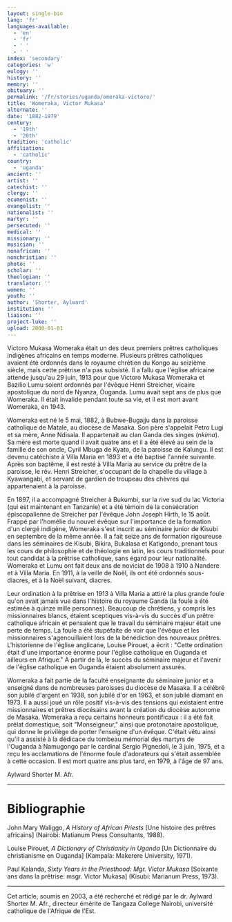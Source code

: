 ```yaml
---
layout: single-bio
lang: 'fr'
languages-available:
  - 'en'
  - 'fr'
  - ' '
  - ' '
index: 'secondary'
categories: 'w'
eulogy: ''
history: ''
memory: ''
obituary: ''
permalink: '/fr/stories/uganda/omeraka-victoro/'
title: 'Womeraka, Victor Mukasa'
alternate: ''
date: '1882-1979'
century:
  - '19th'
  - '20th'
tradition: 'catholic'
affiliation:
  - 'catholic'
country:
  - 'uganda'
ancient: ''
artist: ''
catechist: ''
clergy: ''
ecumenist: ''
evangelist: ''
nationalist: ''
martyr: ''
persecuted: ''
medical: ''
missionary: ''
musician: ''
nonafrican: ''
nonchristian: ''
photo: ''
scholar: ''
theologian: ''
translator: ''
women: ''
youth: ''
author: 'Shorter, Aylward'
institution: ''
liaison: ''
project-luke: ''
upload: 2000-01-01
---
```



Victoro Mukasa Womeraka était un des deux premiers prêtres catholiques indigènes africains en temps moderne. Plusieurs prêtres catholiques avaient été ordonnés dans le royaume chrétien du Kongo au seizième siècle, mais cette prêtrise n'a pas subsisté. Il a fallu que l'église africaine attende jusqu'au 29 juin, 1913 pour que Victoro Mukasa Womeraka et Bazilio Lumu soient ordonnés par l'évêque Henri Streicher, vicaire apostolique du nord de Nyanza, Ouganda. Lumu avait sept ans de plus que Womeraka. Il était invalide pendant toute sa vie, et il est mort avant Womeraka, en 1943.

Womeraka est né le 5 mai, 1882, à Bubwe-Bugajju dans la paroisse catholique de Matale, au diocèse de Masaka. Son père s'appelait Petro Lugi et sa mère, Anne Ndisala. Il appartenait au clan Ganda des singes (*nkima*). Sa mère est morte quand il avait quatre ans et il a été élevé au sein de la famille de son oncle, Cyril Mbuga de Kyato, de la paroisse de Kalungu. Il est devenu catéchiste à Villa Maria en 1893 et a été baptisé l'année suivante. Après son baptême, il est resté à Villa Maria au service du prêtre de la paroisse, le rév. Henri Streicher, s'occupant de la chapelle du village à Kyawangabi, et servant de gardien de troupeau des chèvres qui appartenaient à la paroisse.

En 1897, il a accompagné Streicher à Bukumbi, sur la rive sud du lac Victoria (qui est maintenant en Tanzanie) et a été témoin de la consécration épiscopalienne de Streicher par l'évêque John Joseph Hirth, le 15 août. Frappé par l'homélie du nouvel évêque sur l'importance de la formation d'un clergé indigène, Womeraka s'est inscrit au séminaire junior de Kisubi en septembre de la même année. Il a fait seize ans de formation rigoureuse dans les séminaires de Kisubi, Bikira, Bukalasa et Katigondo, prenant tous les cours de philosophie et de théologie en latin, les cours traditionnels pour tout candidat à la prêtrise catholique, sans égard pour leur nationalité. Womeraka et Lumu ont fait deux ans de noviciat de 1908 à 1910 à Nandere et à Villa Maria. En 1911, à la veille de Noël, ils ont été ordonnés sous-diacres, et à la Noël suivant, diacres.

Leur ordination à la prêtrise en 1913 à Villa Maria a attiré la plus grande foule qu'on avait jamais vue dans l'histoire du royaume Ganda (la foule a été estimée à quinze mille personnes). Beaucoup de chrétiens, y compris les missionnaires blancs, étaient sceptiques vis-à-vis du succès d'un prêtre catholique africain et pensaient que le travail du séminaire majeur était une perte de temps. La foule a été stupéfaite de voir que l'évêque et les missionnaires s'agenouillaient lors de la bénédiction des nouveaux prêtres. L'historienne de l'église anglicane, Louise Pirouet, a écrit : "Cette ordination était d'une importance énorme pour l'église catholique en Ouganda et ailleurs en Afrique."  A partir de là, le succès du séminaire majeur et l'avenir de l'église catholique en Ouganda étaient absolument assurés.

Womeraka a fait partie de la faculté enseignante du séminaire junior et a enseigné dans de nombreuses paroisses du diocèse de Masaka. Il a célébré son jubilé d'argent en 1938, son jubilé d'or en 1963, et son jubilé diamant en 1973. Il a aussi joué un rôle positif vis-à-vis des tensions qui existaient entre missionnaires et prêtres diocésains avant la création du diocèse autonome de Masaka. Womeraka a reçu certains honneurs pontificaux : il a été fait prélat domestique, soit "Monseigneur," ainsi que protonotaire apostolique, qui donne le privilège de porter l'enseigne d'un évêque. C'était vêtu ainsi qu'il a assisté à la dédicace du tombeau mémorial des martyrs de l'Ouganda à Namugongo par le cardinal Sergio Pignedoli, le 3 juin, 1975, et a reçu les acclamations de l'énorme foule d'adorateurs qui s'était assemblée à cette occasion. Il est mort quatre ans plus tard, en 1979, à l'âge de 97 ans.

Aylward Shorter M. Afr.

---

# Bibliographie

John Mary Waliggo, *A History of African Priests* [Une histoire des prêtres africains] (Nairobi: Matianum Press Consultants, 1988).

Louise Pirouet, *A Dictionary of Christianity in Uganda* [Un Dictionnaire du christianisme en Ouganda] (Kampala: Makerere University, 1971).

Paul Kalanda, *Sixty Years in the Priesthood: Mgr. Victor Mukasa* [Soixante ans dans la prêtrise: msgr. Victor Mukasa] (Kisubi: Marianum Press, 1973).

---

Cet article, soumis en 2003, a été recherché et rédigé par le dr. Aylward Shorter M. Afr., directeur émérite de Tangaza College Nairobi, université catholique de l'Afrique de l'Est.
